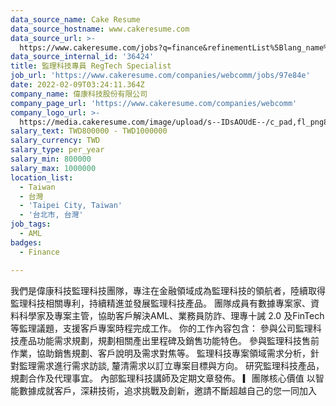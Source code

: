 ```yaml
---
data_source_name: Cake Resume
data_source_hostname: www.cakeresume.com
data_source_url: >-
  https://www.cakeresume.com/jobs?q=finance&refinementList%5Blang_name%5D%5B0%5D=English&refinementList%5Bsalary_type%5D=per_year&range%5Bsalary_range%5D%5Bmin%5D=1000000&page=3
data_source_internal_id: '36424'
title: 監理科技專員 RegTech Specialist
job_url: 'https://www.cakeresume.com/companies/webcomm/jobs/97e84e'
date: 2022-02-09T03:24:11.364Z
company_name: 偉康科技股份有限公司
company_page_url: 'https://www.cakeresume.com/companies/webcomm'
company_logo_url: >-
  https://media.cakeresume.com/image/upload/s--IDsAOUdE--/c_pad,fl_png8,h_200,w_200/v1565687265/ohuch16tbe8b1acfywjr.png
salary_text: TWD800000 - TWD1000000
salary_currency: TWD
salary_type: per_year
salary_min: 800000
salary_max: 1000000
location_list:
  - Taiwan
  - 台灣
  - 'Taipei City, Taiwan'
  - '台北市, 台灣'
job_tags:
  - AML
badges:
  - Finance

---
```


我們是偉康科技監理科技團隊，專注在金融領域成為監理科技的領航者，陸續取得監理科技相關專利，持續精進並發展監理科技產品。 團隊成員有數據專案家、資料科學家及專案主管，協助客戶解決AML、業務員防詐、理專十誡 2.0 及FinTech等監理議題，支援客戶專案時程完成工作。 你的工作內容包含： 參與公司監理科技產品功能需求規劃，規劃相關產出里程碑及銷售功能特色。 參與監理科技售前作業，協助銷售規劃、客戶說明及需求對焦等。 監理科技專案領域需求分析，針對監理需求進行需求訪談, 釐清需求以訂立專案目標與方向。 研究監理科技產品，規劃合作及代理事宜。 內部監理科技講師及定期文章發佈。 ▎團隊核心價值 以智能數據成就客戶，深耕技術，追求挑戰及創新，邀請不斷超越自己的您一同加入